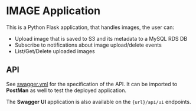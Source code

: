 # IMAGE Application

This is a Python Flask application, that handles images, the user can:
- Upload image that is saved to S3 and its metadata to a MySQL RDS DB
- Subscribe to notifications about image upload/delete events
- List/Get/Delete uploaded images

## API

See [swagger.yml](openapi/swagger.yml) for the specification of the API. It can be imported to **PostMan** as well to test the deployed application.

The **Swagger UI** application is also available on the `{url}/api/ui` endpoints.